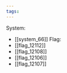 ```yaml
---
tags:
---
```

System:
- [[system_66]]
Flag:
- [[flag_12112]]
- [[flag_12108]]
- [[flag_12106]]
- [[flag_12107]]
